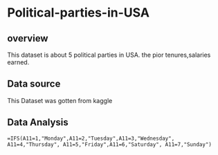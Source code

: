 # Political-parties-in-USA
## overview 
 This dataset is about 5 political parties in USA. the pior tenures,salaries earned.    
 ## Data source
  This Dataset was gotten from  kaggle 
 ## Data Analysis
 
 ```excel
=IFS(A11=1,"Monday",A11=2,"Tuesday",A11=3,"Wednesday", A11=4,"Thursday", A11=5,"Friday",A11=6,"Saturday", A11=7,"Sunday")
```  
